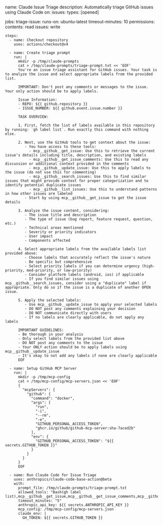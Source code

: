 name: Claude Issue Triage
description: Automatically triage GitHub issues using Claude Code
on:
  issues:
    types: [opened]

jobs:
  triage-issue:
    runs-on: ubuntu-latest
    timeout-minutes: 10
    permissions:
      contents: read
      issues: write

    steps:
      - name: Checkout repository
        uses: actions/checkout@v4

      - name: Create triage prompt
        run: |
          mkdir -p /tmp/claude-prompts
          cat > /tmp/claude-prompts/triage-prompt.txt << 'EOF'
          You're an issue triage assistant for GitHub issues. Your task is to analyze the issue and select appropriate labels from the provided list.

          IMPORTANT: Don't post any comments or messages to the issue. Your only action should be to apply labels.

          Issue Information:
          - REPO: ${{ github.repository }}
          - ISSUE_NUMBER: ${{ github.event.issue.number }}

          TASK OVERVIEW:

          1. First, fetch the list of labels available in this repository by running: `gh label list`. Run exactly this command with nothing else.

          2. Next, use the GitHub tools to get context about the issue:
             - You have access to these tools:
               - mcp__github__get_issue: Use this to retrieve the current issue's details including title, description, and existing labels
               - mcp__github__get_issue_comments: Use this to read any discussion or additional context provided in the comments
               - mcp__github__update_issue: Use this to apply labels to the issue (do not use this for commenting)
               - mcp__github__search_issues: Use this to find similar issues that might provide context for proper categorization and to identify potential duplicate issues
               - mcp__github__list_issues: Use this to understand patterns in how other issues are labeled
             - Start by using mcp__github__get_issue to get the issue details

          3. Analyze the issue content, considering:
             - The issue title and description
             - The type of issue (bug report, feature request, question, etc.)
             - Technical areas mentioned
             - Severity or priority indicators
             - User impact
             - Components affected

          4. Select appropriate labels from the available labels list provided above:
             - Choose labels that accurately reflect the issue's nature
             - Be specific but comprehensive
             - Select priority labels if you can determine urgency (high-priority, med-priority, or low-priority)
             - Consider platform labels (android, ios) if applicable
             - If you find similar issues using mcp__github__search_issues, consider using a "duplicate" label if appropriate. Only do so if the issue is a duplicate of another OPEN issue.

          5. Apply the selected labels:
             - Use mcp__github__update_issue to apply your selected labels
             - DO NOT post any comments explaining your decision
             - DO NOT communicate directly with users
             - If no labels are clearly applicable, do not apply any labels

          IMPORTANT GUIDELINES:
          - Be thorough in your analysis
          - Only select labels from the provided list above
          - DO NOT post any comments to the issue
          - Your ONLY action should be to apply labels using mcp__github__update_issue
          - It's okay to not add any labels if none are clearly applicable
          EOF

      - name: Setup GitHub MCP Server
        run: |
          mkdir -p /tmp/mcp-config
          cat > /tmp/mcp-config/mcp-servers.json << 'EOF'
          {
            "mcpServers": {
              "github": {
                "command": "docker",
                "args": [
                  "run",
                  "-i",
                  "--rm",
                  "-e",
                  "GITHUB_PERSONAL_ACCESS_TOKEN",
                  "ghcr.io/github/github-mcp-server:sha-7aced2b"
                ],
                "env": {
                  "GITHUB_PERSONAL_ACCESS_TOKEN": "${{ secrets.GITHUB_TOKEN }}"
                }
              }
            }
          }
          EOF

      - name: Run Claude Code for Issue Triage
        uses: anthropics/claude-code-base-action@beta
        with:
          prompt_file: /tmp/claude-prompts/triage-prompt.txt
          allowed_tools: "Bash(gh label list),mcp__github__get_issue,mcp__github__get_issue_comments,mcp__github__update_issue,mcp__github__search_issues,mcp__github__list_issues"
          timeout_minutes: "5"
          anthropic_api_key: ${{ secrets.ANTHROPIC_API_KEY }}
          mcp_config: /tmp/mcp-config/mcp-servers.json
          claude_env: |
            GH_TOKEN: ${{ secrets.GITHUB_TOKEN }}
